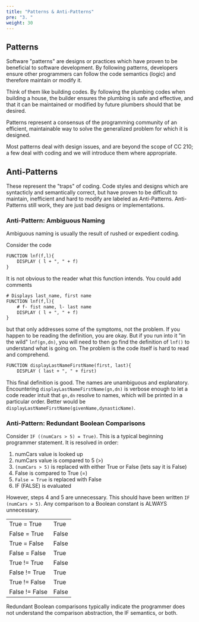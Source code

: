 ```yaml
---
title: "Patterns & Anti-Patterns"
pre: "3. "
weight: 30
---
```


## Patterns

Software "patterns"  are designs or practices which have proven to be beneficial to software development.  By following patterns, developers ensure other programmers can follow the code semantics (logic) and therefore maintain or modify it. 

Think of them like building codes.  By following the plumbing codes when building a house, the builder ensures the plumbing is safe and effective, and that it can be maintained or modified by future plumbers should that be desired.

Patterns represent a consensus of the programming community of an efficient, maintainable way to solve the generalized problem for which it is designed.

Most patterns deal with design issues, and are beyond the scope of CC 210; a few deal with coding and we will introduce them where appropriate.

## Anti-Patterns

These represent the "traps"  of coding.  Code styles and designs which are syntacticly and semantically correct, but have proven to be difficult to maintain, inefficient and hard to modify are labeled as Anti-Patterns.  Anti-Patterns still work, they are just bad designs or implementations.

### Anti-Pattern: Ambiguous Naming

Ambiguous naming is usually the result of rushed or expedient coding.

Consider the code

```tex
FUNCTION lnf(f,l){
    DISPLAY ( l + ", " + f)
}
```

It is not obvious to the reader what this function intends.  You could add comments 

```tex
# Displays last_name, first name
FUNCTION lnf(f,l){
    # f- fist name, l- last name
    DISPLAY ( l + ", " + f)
}
```

but that only addresses some of the symptoms, not the problem.  If you happen to be reading the definition, you are okay.  But if you run into it "in the wild"  `lnf(gn,dn)`, you will need to then go find the definition of `lnf()` to understand what is going on.  The problem is the code itself is hard to read and comprehend.

```tex
FUNCTION displayLastNameFirstName(first, last){
    DISPLAY ( last + ", " + first)
```

This final definition is good.  The names are unambiguous and explanatory.  Encountering `displayLastNameFirstName(gn,dn)` is verbose enough to let a code reader intuit that `gn,dn` resolve to names, which will be printed in a particular order.  Better would be `displayLastNameFirstName(givenName,dynasticName)`.

### Anti-Pattern: Redundant Boolean Comparisons

Consider `IF ((numCars > 5) = True)`.  This is a typical beginning programmer statement.  It is resolved in order:

1. numCars value is looked up
2. numCars value is compared to 5 (>)
3. `(numCars > 5)` is replaced with either True or False (lets say it is False)
4. False is compared to True (=)
5. `False = True` is replaced with False
6.  IF (FALSE) is evaluated

However, steps 4 and 5 are unnecessary.  This should have been written `IF (numCars > 5)`.  Any comparison to a Boolean constant is ALWAYS unnecessary.  

<table>
  <tr><td> True = True</td><td>True</td></tr>
  <tr><td> False = True</td><td>False</td></tr>
  <tr><td> True = False</td><td>False</td></tr>
  <tr><td> False = False</td><td>True</td></tr>
  <tr><td> True != True</td><td>False</td></tr>
  <tr><td> False != True</td><td>True</td></tr>
  <tr><td> True != False</td><td>True</td></tr>
  <tr><td> False != False</td><td>False</td></tr>
</table>

Redundant Boolean comparisons typically indicate the programmer does not understand the comparison abstraction, the IF semantics, or both.

